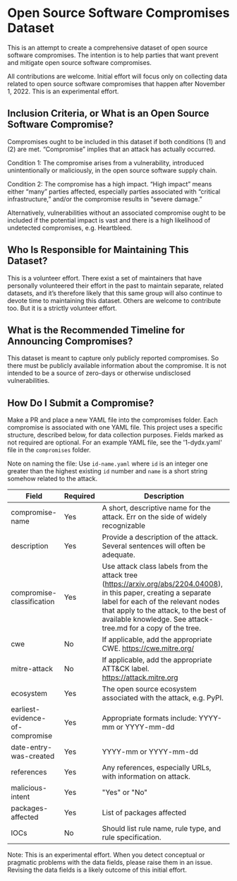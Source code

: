 # Open Source Software Compromises Dataset

This is an attempt to create a comprehensive dataset of open source software compromises. The intention is to help parties that want prevent and mitigate open source software compromises.

All contributions are welcome. Initial effort will focus only on collecting data related to open source software compromises that happen after November 1, 2022. This is an experimental effort.

## Inclusion Criteria, or What is an Open Source Software Compromise?

Compromises ought to be included in this dataset if both conditions (1) and (2) are met. “Compromise” implies that an attack has actually occurred.

Condition 1: The compromise arises from a vulnerability, introduced unintentionally or maliciously, in the open source software supply chain.

Condition 2: The compromise has a high impact. “High impact” means either “many” parties affected, especially parties associated with “critical infrastructure,” and/or the compromise results in “severe damage.”

Alternatively, vulnerabilities without an associated compromise ought to be included if the potential impact is vast and there is a high likelihood of undetected compromises, e.g. Heartbleed.


## Who Is Responsible for Maintaining This Dataset?

This is a volunteer effort. There exist a set of maintainers that have personally volunteered their effort in the past to maintain separate, related datasets, and it’s therefore likely that this same group will also continue to devote time to maintaining this dataset. Others are welcome to contribute too. But it is a strictly volunteer effort.

## What is the Recommended Timeline for Announcing Compromises?

This dataset is meant to capture only publicly reported compromises. So there must be publicly available information about the compromise. It is not intended to be a source of zero-days or otherwise undisclosed vulnerabilities.

## How Do I Submit a Compromise?

Make a PR and place a new YAML file into the compromises folder. Each compromise is associated with one YAML file. This project uses a specific structure, described below, for data collection purposes. Fields marked as not required are optional. For an example YAML file, see the '1-dydx.yaml' file in the `compromises` folder.

Note on naming the file: Use `id-name.yaml` where `id` is an integer one greater than the highest existing `id` number and `name` is a short string somehow related to the attack. 

| Field                           | Required  | Description    |
| -------------                   | --------- | -------------  |
| compromise-name                 | Yes       |  A short, descriptive name for the attack. Err on the side of widely recognizable  |
| description                     | Yes       |  Provide a description of the attack. Several sentences will often be adequate.  |
| compromise-classification       | Yes       |  Use attack class labels from the attack tree (https://arxiv.org/abs/2204.04008), in this paper, creating a separate label for each of the relevant nodes that apply to the attack, to the best of available knowledge. See attack-tree.md for a copy of the tree. |
| cwe                             | No        |  If applicable, add the appropriate CWE. https://cwe.mitre.org/  |
| mitre-attack                    | No        |  If applicable, add the appropriate ATT&CK label. https://attack.mitre.org   |
| ecosystem                       | Yes       |  The open source ecosystem associated with the attack, e.g. PyPI.  |
| earliest-evidence-of-compromise | Yes       |  Appropriate formats include: YYYY-mm or YYYY-mm-dd  |
| date-entry-was-created          | Yes       |  YYYY-mm or YYYY-mm-dd  |
| references                      | Yes       |  Any references, especially URLs, with information on attack. |
| malicious-intent                | Yes       |  "Yes" or "No" |
| packages-affected               | Yes       |  List of packages affected |
| IOCs                            | No        |  Should list rule name, rule type, and rule specification. |

Note: This is an experimental effort. When you detect conceptual or pragmatic problems with the data fields, please raise them in an issue. Revising the data fields is a likely outcome of this initial effort.

